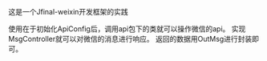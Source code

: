 这是一个Jfinal-weixin开发框架的实践

使用在于初始化ApiConfig后，调用api包下的类就可以操作微信的api。
实现MsgController就可以对微信的消息进行响应。
返回的数据用OutMsg进行封装即可。
